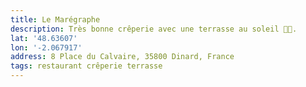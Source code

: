 ```yaml
---
title: Le Marégraphe
description: Très bonne crêperie avec une terrasse au soleil 👌🏻.
lat: '48.63607'
lon: '-2.067917'
address: 8 Place du Calvaire, 35800 Dinard, France
tags: restaurant crêperie terrasse
---
```

